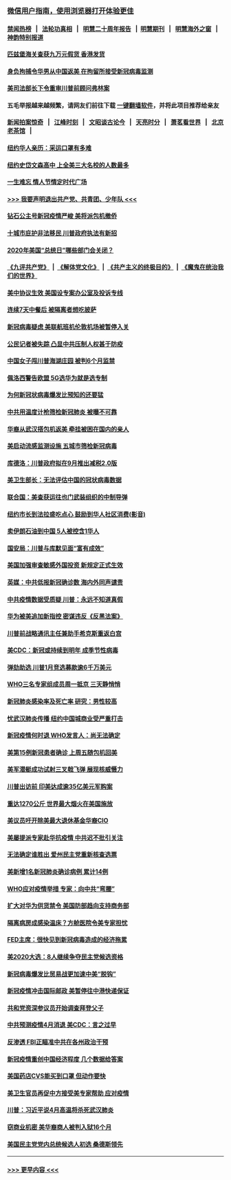 ### [微信用户指南，使用浏览器打开体验更佳](https://github.com/gfw-breaker/banned-news1/blob/master/indexes/wechat-guide.md?t=0)
#### [禁闻热榜](热点新闻.md?t=0)  &nbsp;&nbsp;|&nbsp;&nbsp; [法轮功真相](https://github.com/gfw-breaker/truth/blob/master/README.md?t=0) &nbsp;&nbsp;|&nbsp;&nbsp; [明慧二十周年报告](https://github.com/gfw-breaker/mh-reports/blob/master/README.md?t=0) &nbsp;&nbsp;|&nbsp;&nbsp;[明慧期刊](https://github.com/gfw-breaker/mh-qikan) &nbsp;&nbsp;|&nbsp;&nbsp; [明慧海外之窗](https://github.com/gfw-breaker/mh-news/blob/master/README.md?t=0) &nbsp;&nbsp;|&nbsp;&nbsp; [神韵特别报道](https://github.com/gfw-breaker/mh-news/blob/master/shenyun.md?t=0)
#### [匹兹堡海关查获九万元假货 香港发货](../pages/nsc412/n11870716.md?t=02151955) 
#### [身负拘捕令华男从中国返美  在拘留所接受新冠病毒监测](../pages/nsc412/n11870710.md?t=02151955) 
#### [美司法部长下令重审川普前顾问弗林案](../pages/nsc412/n11870258.md?t=02151955) 
#### 五毛举报越来越频繁，请网友们前往下载 [一键翻墙软件](https://github.com/gfw-breaker/ssr-accounts)，并将此项目推荐给亲友
#### [新闻拍案惊奇](https://github.com/gfw-breaker/banned-news1/blob/master/pages/link4.md) &nbsp;&nbsp;|&nbsp;&nbsp; [江峰时刻](https://github.com/gfw-breaker/banned-news1/blob/master/pages/link4.md) &nbsp;&nbsp;|&nbsp;&nbsp; [文昭谈古论今](https://github.com/gfw-breaker/banned-news1/blob/master/pages/link4.md) &nbsp;&nbsp;|&nbsp;&nbsp; [天亮时分](https://github.com/gfw-breaker/banned-news1/blob/master/pages/link4.md) &nbsp;&nbsp;|&nbsp;&nbsp; [萧茗看世界](https://github.com/gfw-breaker/banned-news1/blob/master/pages/link4.md) &nbsp;&nbsp;|&nbsp;&nbsp; [北京老茶馆](https://github.com/gfw-breaker/banned-news1/blob/master/pages/link4.md) &nbsp;&nbsp;|&nbsp;&nbsp; 
#### [纽约华人亲历：采运口罩有多难](../pages/nsc412/n11870531.md?t=02151955) 
#### [纽约史岱文森高中  上全美三大名校的人数最多](../pages/nsc412/n11870557.md?t=02151955) 
#### [一生难忘 情人节情定时代广场](../pages/nsc412/n11870536.md?t=02151955) 
#### [>>> 我要声明退出共产党、共青团、少年队 <<<](https://github.com/begood0513/goodnews/blob/master/quit/letter.md) 
#### [钻石公主号新冠疫情严峻 美将派包机撤侨](../pages/nsc412/n11870505.md?t=02151955) 
#### [十城市庇护非法移民 川普政府执法有新招](../pages/nsc412/n11870410.md?t=02151955) 
#### [2020年美国“总统日”哪些部门会关闭？](../pages/nsc412/n11870148.md?t=02151955) 
#### [《九评共产党》](https://github.com/begood0513/9ping.md/blob/master/README.md) &nbsp;|&nbsp; [《解体党文化》](../../../../jtdwh.md/blob/master/README.md)  &nbsp;|&nbsp; [《共产主义的终极目的》](../../../../gczydzjmd.md/blob/master/README.md) &nbsp;|&nbsp; [《魔鬼在统治我们的世界》](../../../../mgztzwmdsj.md/blob/master/README.md) 
#### [美中协议生效 美国设专案办公室及投诉专线](../pages/nsc412/n11870266.md?t=02151955) 
#### [连续7天中餐后 被隔离者想吃披萨](../pages/nsc412/n11870243.md?t=02151955) 
#### [新冠病毒疑虑 美联航班机伦敦机场被暂停入关](../pages/nsc412/n11870015.md?t=02151955) 
#### [公民记者被失踪 凸显中共压制人权甚于防疫](../pages/nsc412/n11870042.md?t=02151955) 
#### [中国女子闯川普海湖庄园 被判6个月监禁](../pages/nsc412/n11869919.md?t=02151955) 
#### [佩洛西警告欧盟 5G选华为就是选专制](../pages/nsc412/n11869898.md?t=02151955) 
#### [为何新冠状病毒爆发比预知的还要猛](../pages/nsc412/n11869828.md?t=02151955) 
#### [中共用温度计枪筛检新冠肺炎 被曝不可靠](../pages/nsc412/n11869707.md?t=02151955) 
#### [华裔从武汉搭包机返美 牵挂被困在国内的亲人](../pages/nsc412/n11869711.md?t=02151955) 
#### [美启动流感监测设施 五城市筛检新冠病毒](../pages/nsc412/n11869689.md?t=02151955) 
#### [库德洛：川普政府拟在9月推出减税2.0版](../pages/nsc412/n11869627.md?t=02151955) 
#### [美卫生部长：无法评估中国的冠状病毒数据](../pages/nsc412/n11869301.md?t=02151955) 
#### [联合国：美查获运往也门武装组织的中制导弹](../pages/nsc412/n11868677.md?t=02151955) 
#### [纽约市长到法拉盛吃点心  鼓励到华人社区消费(影音)](../pages/nsc412/n11868197.md?t=02151955) 
#### [卖伊朗石油到中国  5人被控含1华人](../pages/nsc412/n11867988.md?t=02151955) 
#### [国安局：川普与库默见面“富有成效”](../pages/nsc412/n11867976.md?t=02151955) 
#### [美国加强审查敏感外国投资 新规定正式生效](../pages/nsc412/n11868041.md?t=02151955) 
#### [英媒：中共低报新冠确诊数 海内外同声谴责](../pages/nsc412/n11867421.md?t=02151955) 
#### [中共疫情数据受质疑 川普：永远不知道真假](../pages/nsc412/n11867195.md?t=02151955) 
#### [华为被美追加新指控 密谋违反《反黑法案》](../pages/nsc412/n11867191.md?t=02151955) 
#### [川普前战略通讯主任兼助手希克斯重返白宫](../pages/nsc412/n11867104.md?t=02151955) 
#### [美CDC：新冠或持续到明年 成季节性病毒](../pages/nsc412/n11867279.md?t=02151955) 
#### [弹劾助选 川普1月竞选募款逾6千万美元](../pages/nsc412/n11866950.md?t=02151955) 
#### [WHO三名专家组成员周一抵京 三天静悄悄](../pages/nsc412/n11866947.md?t=02151955) 
#### [新冠肺炎感染率及死亡率 研究：男性较高](../pages/nsc412/n11866956.md?t=02151955) 
#### [忧武汉肺炎传播 纽约中国城商业受严重打击](../pages/nsc412/n11866902.md?t=02151955) 
#### [新冠疫情何时退 WHO发言人：尚无法确定](../pages/nsc412/n11866864.md?t=02151955) 
#### [美第15例新冠患者确诊 上周五随包机回美](../pages/nsc412/n11866852.md?t=02151955) 
#### [美军潜艇成功试射三叉戟飞弹 展现核威慑力](../pages/nsc412/n11866046.md?t=02151955) 
#### [川普出访前 印美达成逾35亿美元军购案](../pages/nsc412/n11865444.md?t=02151955) 
#### [重达1270公斤 世界最大烟火在美国施放](../pages/nsc412/n11865198.md?t=02151955) 
#### [美议员吁开除美最大退休基金华裔CIO](../pages/nsc412/n11865230.md?t=02151955) 
#### [美屡提派专家赴华抗疫情 中共迟不批引关注](../pages/nsc412/n11864719.md?t=02151955) 
#### [无法确定谁胜出 爱州民主党重新核查选票](../pages/nsc412/n11864830.md?t=02151955) 
#### [美新增1名新冠肺炎确诊病例 累计14例](../pages/nsc412/n11864893.md?t=02151955) 
#### [WHO应对疫情举措 专家：向中共“弯腰”](../pages/nsc412/n11864727.md?t=02151955) 
#### [扩大对华为供货禁令 美国防部趋向支持商务部](../pages/nsc412/n11864773.md?t=02151955) 
#### [隔离病房成感染温床？方舱医院令美专家担忧](../pages/nsc412/n11864575.md?t=02151955) 
#### [FED主席：很快见到新冠病毒造成的经济拖累](../pages/nsc412/n11864507.md?t=02151955) 
#### [美2020大选：8人继续争夺民主党候选资格](../pages/nsc412/n11864327.md?t=02151955) 
#### [新冠病毒爆发比贸易战更加速中美“脱钩”](../pages/nsc412/n11864470.md?t=02151955) 
#### [新冠疫情冲击国际邮政 美暂停往中港快递保证](../pages/nsc412/n11864207.md?t=02151955) 
#### [共和党资深参议员开始调查拜登父子](../pages/nsc412/n11863984.md?t=02151955) 
#### [中共预测疫情4月消退 美CDC：言之过早](../pages/nsc412/n11864310.md?t=02151955) 
#### [反渗透 FBI正瞄准中共在各州政治干预](../pages/nsc412/n11864300.md?t=02151955) 
#### [新冠疫情重创中国经济程度 几个数据给答案](../pages/nsc412/n11864203.md?t=02151955) 
#### [美国药店CVS能买到口罩 但动作要快](../pages/nsc412/n11862438.md?t=02151955) 
#### [美卫生官员再促中方接受美专家帮助 应对疫情](../pages/nsc412/n11864043.md?t=02151955) 
#### [川普：习近平说4月高温将杀死武汉肺炎](../pages/nsc412/n11860814.md?t=02151955) 
#### [窃商业机密 美华裔商人被判入狱16个月](../pages/nsc412/n11863911.md?t=02151955) 
#### [美国民主党党内总统候选人初选 桑德斯领先](../pages/nsc412/n11863475.md?t=02151955) 

----
#### [ >>> 更早内容 <<< ](../indexes/nsc412-earlier.md)
